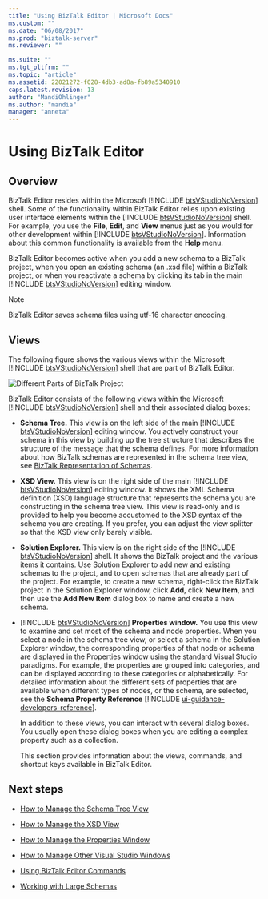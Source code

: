 ```yaml
---
title: "Using BizTalk Editor | Microsoft Docs"
ms.custom: ""
ms.date: "06/08/2017"
ms.prod: "biztalk-server"
ms.reviewer: ""

ms.suite: ""
ms.tgt_pltfrm: ""
ms.topic: "article"
ms.assetid: 22021272-f028-4db3-ad8a-fb89a5340910
caps.latest.revision: 13
author: "MandiOhlinger"
ms.author: "mandia"
manager: "anneta"
---
```

# Using BizTalk Editor

## Overview
BizTalk Editor resides within the Microsoft [!INCLUDE [btsVStudioNoVersion](../includes/btsvstudionoversion-md.md)] shell. Some of the functionality within BizTalk Editor relies upon existing user interface elements within the [!INCLUDE [btsVStudioNoVersion](../includes/btsvstudionoversion-md.md)] shell. For example, you use the <strong>File</strong>, <strong>Edit</strong>, and <strong>View</strong> menus just as you would for other development within [!INCLUDE [btsVStudioNoVersion](../includes/btsvstudionoversion-md.md)]. Information about this common functionality is available from the <strong>Help</strong> menu.  
  
 BizTalk Editor becomes active when you add a new schema to a BizTalk project, when you open an existing schema (an .xsd file) within a BizTalk project, or when you reactivate a schema by clicking its tab in the main [!INCLUDE [btsVStudioNoVersion](../includes/btsvstudionoversion-md.md)] editing window.  
  
> [!NOTE]
>  BizTalk Editor saves schema files using utf-16 character encoding.  

## Views  
 The following figure shows the various views within the Microsoft [!INCLUDE [btsVStudioNoVersion](../includes/btsvstudionoversion-md.md)] shell that are part of BizTalk Editor.  
  
 ![Different Parts of BizTalk Project](../core/media/differentpartsofbiztalkserver.gif "DifferentpartsofBizTalkServer")  
  
 BizTalk Editor consists of the following views within the Microsoft [!INCLUDE [btsVStudioNoVersion](../includes/btsvstudionoversion-md.md)] shell and their associated dialog boxes:  
  
- <strong>Schema Tree.</strong> This view is on the left side of the main [!INCLUDE [btsVStudioNoVersion](../includes/btsvstudionoversion-md.md)] editing window. You actively construct your schema in this view by building up the tree structure that describes the structure of the message that the schema defines. For more information about how BizTalk schemas are represented in the schema tree view, see [BizTalk Representation of Schemas](../core/biztalk-representation-of-schemas.md).  
  
- <strong>XSD View.</strong> This view is on the right side of the main [!INCLUDE [btsVStudioNoVersion](../includes/btsvstudionoversion-md.md)] editing window. It shows the XML Schema definition (XSD) language structure that represents the schema you are constructing in the schema tree view. This view is read-only and is provided to help you become accustomed to the XSD syntax of the schema you are creating. If you prefer, you can adjust the view splitter so that the XSD view only barely visible.  
  
- <strong>Solution Explorer.</strong> This view is on the right side of the [!INCLUDE [btsVStudioNoVersion](../includes/btsvstudionoversion-md.md)] shell. It shows the BizTalk project and the various items it contains. Use Solution Explorer to add new and existing schemas to the project, and to open schemas that are already part of the project. For example, to create a new schema, right-click the BizTalk project in the Solution Explorer window, click <strong>Add</strong>, click <strong>New Item</strong>, and then use the <strong>Add New Item</strong> dialog box to name and create a new schema.  
  
- [!INCLUDE [btsVStudioNoVersion](../includes/btsvstudionoversion-md.md)]  <strong>Properties window.</strong> You use this view to examine and set most of the schema and node properties. When you select a node in the schema tree view, or select a schema in the Solution Explorer window, the corresponding properties of that node or schema are displayed in the Properties window using the standard Visual Studio paradigms. For example, the properties are grouped into categories, and can be displayed according to these categories or alphabetically. For detailed information about the different sets of properties that are available when different types of nodes, or the schema, are selected, see the <strong>Schema Property Reference</strong> [!INCLUDE [ui-guidance-developers-reference](../includes/ui-guidance-developers-reference.md)].
  
  In addition to these views, you can interact with several dialog boxes. You usually open these dialog boxes when you are editing a complex property such as a collection.  
  
  This section provides information about the views, commands, and shortcut keys available in BizTalk Editor.  
  
## Next steps 
  
-   [How to Manage the Schema Tree View](../core/how-to-manage-the-schema-tree-view.md)  
  
-   [How to Manage the XSD View](../core/how-to-manage-the-xsd-view.md)  
  
-   [How to Manage the Properties Window](../core/how-to-manage-the-properties-window.md)  
  
-   [How to Manage Other Visual Studio Windows](../core/how-to-manage-other-visual-studio-windows.md)  
  
-   [Using BizTalk Editor Commands](../core/using-biztalk-editor-commands.md)  
  
-   [Working with Large Schemas](../core/working-with-large-schemas.md)